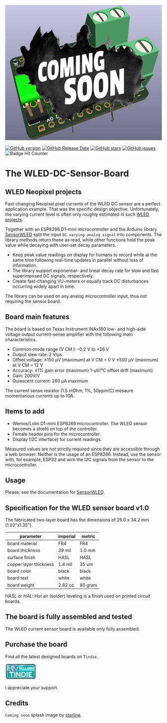 ![prototyping solderable board](./images/splash-3d-view-wled-dc-current-sensor.png)

[![GitHub version](https://img.shields.io/github/release/berrak/WLED-DC-Sensor-Board.svg?logo=github&logoColor=ffffff)](https://github.com/berrak/WLED-DC-Sensor-Board/releases/latest)
[![GitHub Release Date](https://img.shields.io/github/release-date/berrak/WLED-DC-Sensor-Board.svg?logo=github&logoColor=ffffff)](https://github.com/berrak/WLED-DC-Sensor-Board/releases/latest)
[![GitHub stars](https://img.shields.io/github/stars/berrak/WLED-DC-Sensor-Board.svg?logo=github&logoColor=ffffff)](https://github.com/berrak/WLED-DC-Sensor-Board/stargazers)
[![GitHub issues](https://img.shields.io/github/issues/berrak/WLED-DC-Sensor-Board.svg?logo=github&logoColor=ffffff)](https://github.com/berrak/WLED-DC-Sensor-Board/issues)
![Badge Hit Counter](https://visitor-badge.laobi.icu/badge?page_id=berrak_WLED-DC-Sensor-Board)

# The WLED-DC-Sensor-Board

## WLED Neopixel projects 

Fast-changing Neopixel pixel currents of the WLED DC sensor are a perfect application example. That was the specific design objective. Unfortunately, the varying current level is often only roughly estimated in such [WLED projects](https://kno.wled.ge).

Together with an ESP8266 D1-mini microcontroller and the Arduino library [SensorWLED](https://github.com/berrak/SensorWLED) split the input `DC varying analog signal` into components. The library methods return these as read, while other functions hold the peak value while decaying with user-set decay parameters.
 
- Keep peak value readings on display for humans to record while at the same time following real-time updates in parallel without loss of information.
- The library support exponential- and linear decay rate for slow and fast superimposed DC signals, respectively.
- Create fast-changing VU-meters or equally track DC disturbances occurring widely apart in time.

The library can be used on any analog microcontroller input, thus not requiring the sensor board.

## Board main features

The board is based on Texas Instrument INAx180 low- and high-side voltage output current-sense amplifier with the following main characteristics.

- Common-mode range (V CM ): –0.2 V to +26 V
- Output slew rate: 2 V/μs
- Offset voltage:
±150 μV (maximum) at V CM = 0 V
±500 μV (maximum) at V CM = 12 V
- Accuracy:
 ±1% gain error (maximum)
 1-μV/°C offset drift (maximum) 
 - Gain: 200V/V
 - Quiescent current: 260 μA maximum

The current sense resistor (1.5 mOhm, 1%, 50ppm/C) mesaure momentanous currents up to 10A.

## Items to add

- Wemos/Lolin D1-mini ESP8266 microcontroller. The WLED sensor becomes a shield on top of the controller.
- Female header pins for the microcontroller.
- Display (I2C interface) for current readings.

Measured values are not strictly required since they are accessible through a web browser. Neither is the usage of an ESP8266. Instead, use the sensor with, for example, ESP32 and wire the I2C signals from the sensor to the microcontroller.

## Usage

Please, see the documentation for [SensorWLED](https://github.com/berrak/SensorWLED/).

## Specification for the WLED sensor board v1.0

The fabricated two-layer board has the dimensions of 26.0 x 34.2 mm (1.02"x1.35").

| parameter | imperial | metric |
| -----------|-------|------|
| board material | FR4 | FR4 |
| board thickness | 39 mil | 1.0 mm |
| surface finish | HASL | HASL |
| copper layer thickness | 1.4 mil | 35 um |
| board color | black | black |
| board text | white | white |
| board weight | 2.82 oz | 80 gram |


*HASL or HAL*: Hot air (solder) leveling is a finish used on printed circuit boards.

## The board is fully assembled and tested

The WLED current sensor board is available only fully assembled.

## Purchase the board
Find all the latest designed boards on `Tindie`. 

[![Tindie](./images/tindie-small.png)](https://www.tindie.com/stores/debinix/)

I appreciate your support.

## Credits

`Coming soon` splash image by [starline](https://www.freepik.com/free-vector/abstract-grunge-style-coming-soon-with-black-splatter_9504688.htm#query=coming%20soon&position=4&from_view=keyword).

